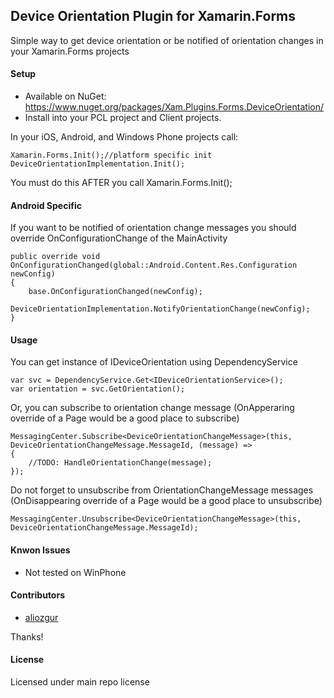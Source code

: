 ## Device Orientation Plugin for Xamarin.Forms

Simple way to get device orientation or be notified of orientation changes in your Xamarin.Forms projects

#### Setup
* Available on NuGet: https://www.nuget.org/packages/Xam.Plugins.Forms.DeviceOrientation/
* Install into your PCL project and Client projects.

In your iOS, Android, and Windows Phone projects call:

```
Xamarin.Forms.Init();//platform specific init
DeviceOrientationImplementation.Init();
```

You must do this AFTER you call Xamarin.Forms.Init();

#### Android Specific
If you want to be notified of orientation change messages you should override OnConfigurationChange of the MainActivity
``` 
public override void OnConfigurationChanged(global::Android.Content.Res.Configuration newConfig)
{
	base.OnConfigurationChanged(newConfig);
	DeviceOrientationImplementation.NotifyOrientationChange(newConfig);
}
```

#### Usage

You can get instance of IDeviceOrientation using DependencyService

``` 
var svc = DependencyService.Get<IDeviceOrientationService>();
var orientation = svc.GetOrientation();
```

Or, you can subscribe to orientation change message (OnApperaring override of a Page would be a good place to subscribe)

``` 
MessagingCenter.Subscribe<DeviceOrientationChangeMessage>(this, DeviceOrientationChangeMessage.MessageId, (message) =>
{
    //TODO: HandleOrientationChange(message);
});
```

Do not forget to unsubscribe from OrientationChangeMessage messages (OnDisappearing override of a Page would be a good place to unsubscribe)

``` 
MessagingCenter.Unsubscribe<DeviceOrientationChangeMessage>(this, DeviceOrientationChangeMessage.MessageId);
```
#### Knwon Issues
* Not tested on WinPhone

#### Contributors
* [aliozgur](https://github.com/aliozgur)

Thanks!

#### License
Licensed under main repo license

